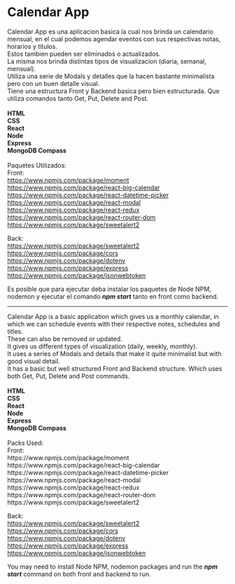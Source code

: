 # Calendar App
Calendar App es una aplicacion basica la cual nos brinda un calendario mensual, en el cual podemos agendar eventos con sus respectivas notas, horarios y titulos. <br>
Estos tambien pueden ser eliminados o actualizados.<br>
La misma nos brinda distintas tipos de visualizacion (diaria, semanal, mensual). <br>
Utiliza una serie de Modals y detalles que la hacen bastante minimalista pero con un buen detalle visual.<br>
Tiene una estructura Front y Backend basica pero bien estructurada. Que utiliza comandos tanto Get, Put, Delete and Post.<br>
<br>
<b>
HTML<br>
CSS<br>
React<br>
Node<br>
Express<br>
MongoDB Compass<br>
</b>
<br>
Paquetes Utilizados:<br>
Front:<br>
https://www.npmjs.com/package/moment <br>
https://www.npmjs.com/package/react-big-calendar <br>
https://www.npmjs.com/package/react-datetime-picker <br>
https://www.npmjs.com/package/react-modal <br>
https://www.npmjs.com/package/react-redux <br>
https://www.npmjs.com/package/react-router-dom <br>
https://www.npmjs.com/package/sweetalert2 <br>

Back: <br>
https://www.npmjs.com/package/sweetalert2 <br>
https://www.npmjs.com/package/cors <br>
https://www.npmjs.com/package/dotenv <br>
https://www.npmjs.com/package/express <br>
https://www.npmjs.com/package/jsonwebtoken <br>

Es posible que para ejecutar deba instalar los paquetes de Node NPM, nodemon y ejecutar el comando <i><b>npm start</b></i> tanto en front como backend.
<hr>
Calendar App is a basic application which gives us a monthly calendar, in which we can schedule events with their respective notes, schedules and titles.<br>
These can also be removed or updated.<br>
It gives us different types of visualization (daily, weekly, monthly).<br>
It uses a series of Modals and details that make it quite minimalist but with good visual detail.<br>
It has a basic but well structured Front and Backend structure. Which uses both Get, Put, Delete and Post commands.<br>
<br>
<b>
HTML<br>
CSS<br>
React<br>
Node<br>
Express<br>
MongoDB Compass<br>
</b>
<br>
Packs Used:<br>
Front:<br>
https://www.npmjs.com/package/moment <br>
https://www.npmjs.com/package/react-big-calendar <br>
https://www.npmjs.com/package/react-datetime-picker <br>
https://www.npmjs.com/package/react-modal <br>
https://www.npmjs.com/package/react-redux <br>
https://www.npmjs.com/package/react-router-dom <br>
https://www.npmjs.com/package/sweetalert2 <br>

Back: <br>
https://www.npmjs.com/package/sweetalert2 <br>
https://www.npmjs.com/package/cors <br>
https://www.npmjs.com/package/dotenv <br>
https://www.npmjs.com/package/express <br>
https://www.npmjs.com/package/jsonwebtoken <br>


You may need to install Node NPM, nodemon packages and run the <i><b>npm start</b></i> command on both front and backend to run.
